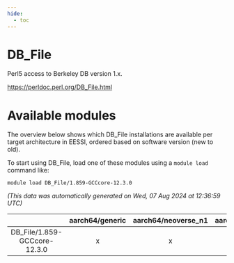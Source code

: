 ```yaml
---
hide:
  - toc
---
```


DB_File
=======


Perl5 access to Berkeley DB version 1.x.

https://perldoc.perl.org/DB_File.html
# Available modules


The overview below shows which DB_File installations are available per target architecture in EESSI, ordered based on software version (new to old).

To start using DB_File, load one of these modules using a `module load` command like:

```shell
module load DB_File/1.859-GCCcore-12.3.0
```

*(This data was automatically generated on Wed, 07 Aug 2024 at 12:36:59 UTC)*  

| |aarch64/generic|aarch64/neoverse_n1|aarch64/neoverse_v1|x86_64/generic|x86_64/amd/zen2|x86_64/amd/zen3|x86_64/amd/zen4|x86_64/intel/haswell|x86_64/intel/skylake_avx512|
| :---: | :---: | :---: | :---: | :---: | :---: | :---: | :---: | :---: | :---: |
|DB_File/1.859-GCCcore-12.3.0|x|x|x|x|x|x|x|x|x|
